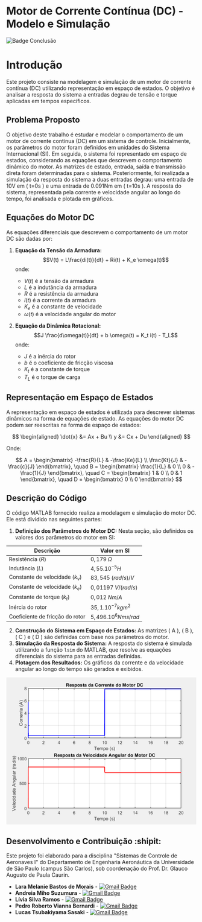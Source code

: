 # Motor de Corrente Contínua (DC) - Modelo e Simulação 
![Badge Conclusão](http://img.shields.io/static/v1?label=STATUS&message=CONCLUÍDO&color=GREEN&style=for-the-badge) 


# Introdução

Este projeto consiste na modelagem e simulação de um motor de corrente contínua (DC) utilizando representação em espaço de estados. O objetivo é analisar a resposta do sistema a entradas degrau de tensão e torque aplicadas em tempos específicos.

## Problema Proposto

O objetivo deste trabalho é estudar e modelar o comportamento de um motor de corrente contínua (DC) em um sistema de controle. Inicialmente, os parâmetros do motor foram definidos em unidades do Sistema Internacional (SI). Em seguida, o sistema foi representado em espaço de estados, considerando as equações que descrevem o comportamento dinâmico do motor. As matrizes de estado, entrada, saída e transmissão direta foram determinadas para o sistema. Posteriormente, foi realizada a simulação da resposta do sistema a duas entradas degrau: uma entrada de 10V em \( t=0s \) e uma entrada de 0.091Nm em \( t=10s \). A resposta do sistema, representada pela corrente e velocidade angular ao longo do tempo, foi analisada e plotada em gráficos.

## Equações do Motor DC

As equações diferenciais que descrevem o comportamento de um motor DC são dadas por:

1. **Equação da Tensão da Armadura:**
   $$V(t) = L\frac{di(t)}{dt} + Ri(t) + K_e \omega(t)$$ 
   onde:
   -  $V(t)$ é a tensão da armadura
   -  $L$ é a indutância da armadura
   -  $R$ é a resistência da armadura
   -  $i(t)$ é a corrente da armadura
   -  $K_e$ é a constante de velocidade
   -  $\omega(t)$ é a velocidade angular do motor

2. **Equação da Dinâmica Rotacional:**
   $$J \frac{d\omega(t)}{dt} + b \omega(t) = K_t i(t) - T_L$$
   onde:
   - $J$ é a inércia do rotor
   - $b$ é o coeficiente de fricção viscosa
   - $K_t$  é a constante de torque
   - $T_L$  é o torque de carga

## Representação em Espaço de Estados

A representação em espaço de estados é utilizada para descrever sistemas dinâmicos na forma de equações de estado. As equações do motor DC podem ser reescritas na forma de espaço de estados:

$$
\begin{aligned}
\dot{x} &= Ax + Bu \\
y &= Cx + Du
\end{aligned}
$$

Onde:

$$
A = \begin{bmatrix}
-\frac{R}{L} & -\frac{Ke}{L} \\
\frac{Kt}{J} & -\frac{c}{J}
\end{bmatrix}, \quad
B = \begin{bmatrix}
\frac{1}{L} & 0 \\
0 & -\frac{1}{J}
\end{bmatrix}, \quad
C = \begin{bmatrix}
1 & 0 \\
0 & 1
\end{bmatrix}, \quad
D = \begin{bmatrix}
0 \\
0
\end{bmatrix}
$$


## Descrição do Código

O código MATLAB fornecido realiza a modelagem e simulação do motor DC. Ele está dividido nas seguintes partes:

1. **Definição dos Parâmetros do Motor DC:** Nesta seção, são definidos os valores dos parâmetros do motor em SI:
   

| Descrição | Valor em SI |
| --- | --- |
| Resistência $(R)$ |  $0,179$ $\Omega$   |
| Indutância $(L)$ | $4,55. 10^{-5}H$  |
| Constante de velocidade $(k_v)$|  $83,545$ $(rad/s)/V$|
| Constante de velocidade $(k_e)$| $0,01197$ $V/(rad/s)$ |
| Constante de torque $(k_t)$| $0,012$ $Nm/A$ |
| Inércia do rotor | $35,1. 10^{-7} kgm^2$|
| Coeficiente de fricção do rotor | $5,496.10^{6}  Nms/rad$|


2. **Construção do Sistema em Espaço de Estados:** As matrizes \( A \), \( B \), \( C \) e \( D \) são definidas com base nos parâmetros do motor.
3. **Simulação da Resposta do Sistema:** A resposta do sistema é simulada utilizando a função `lsim` do MATLAB, que resolve as equações diferenciais do sistema para as entradas definidas.
4. **Plotagem dos Resultados:** Os gráficos da corrente e da velocidade angular ao longo do tempo são gerados e exibidos.

![IMG_20230616_140339](/assets/saida.png)

## Desenvolvimento e Contribuição :shipit:	

Este projeto foi elaborado para a disciplina "Sistemas de Controle de Aeronaves I" do Departamento de Engenharia Aeronáutica da Universidade de São Paulo (campus São Carlos), sob coordenação do Prof. Dr. Glauco Augusto de Paula Caurin.

* **Lara Melanie Bastos de Morais** - [![Gmail Badge](https://img.shields.io/badge/-laramorais@usp.br-c14438?style=flat-square&logo=Gmail&logoColor=white&link=mailto:laramorais@usp.br)](mailto:laramorais@usp.br)
* **Andreia Miho Suzumura** - [![Gmail Badge](https://img.shields.io/badge/-miho.suzumura@usp.br-c14438?style=flat-square&logo=Gmail&logoColor=white&link=mailto:miho.suzumura@usp.br )](mailto:miho.suzumura@usp.br )
* **Lívia Silva Ramos** - [![Gmail Badge](https://img.shields.io/badge/-livias.ramos@usp.br-c14438?style=flat-square&logo=Gmail&logoColor=white&link=mailto:livias.ramos@usp.br )](mailto:livias.ramos@usp.br )
* **Pedro Roberto Vianna Bernardi** - [![Gmail Badge](https://img.shields.io/badge/-pedro.bernardi@usp.br-c14438?style=flat-square&logo=Gmail&logoColor=white&link=mailto:pedro.bernardi@usp.br )](mailto:pedro.bernardi@usp.br )
* **Lucas Tsubakiyama Sasaki** - [![Gmail Badge](https://img.shields.io/badge/-lucas.sasaki@usp.br-c14438?style=flat-square&logo=Gmail&logoColor=white&link=mailto:lucas.sasaki@usp.br)](mailto:lucas.sasaki@usp.br)





[^1]: [Documentação](https://www.maxongroup.net.au/medias/sys_master/root/8930376351774/210827-Brosch-UAV-2021-UG-PRINT.pdf)
